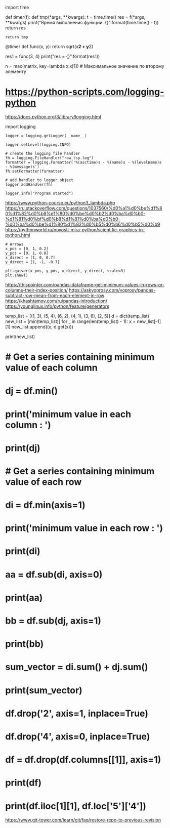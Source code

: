 
import time

def timer(f):
    def tmp(*args, **kwargs):
        t = time.time()
        res = f(*args, **kwargs)
        print("Время выполнения функции: {}".format(time.time() - t))
        return res

    return tmp


@timer
def func(x, y):
    return sqrt(x**2 + y**2)
  
res1 = func(3, 4)
print("res = {}".format(res1))


n = max(matrix, key=lambda x:x[1]) # Максимальное значение по второму элементу

# https://python-scripts.com/logging-python
https://docs.python.org/3/library/logging.html
 
import logging

    logger = logging.getLogger(__name__)

    logger.setLevel(logging.INFO)

    # create the logging file handler
    fh = logging.FileHandler("raw_tsp.log")
    formatter = logging.Formatter('%(asctime)s - %(name)s - %(levelname)s - %(message)s')
    fh.setFormatter(formatter)

    # add handler to logger object
    logger.addHandler(fh)

    logger.info("Program started")

https://www.python-course.eu/python3_lambda.php
https://ru.stackoverflow.com/questions/1037560/%d0%a1%d0%be%d1%80%d1%82%d0%b8%d1%80%d0%be%d0%b2%d0%ba%d0%b0-%d1%81%d0%bf%d0%b8%d1%81%d0%ba%d0%b0-%d0%ba%d0%be%d1%80%d1%82%d0%b5%d0%b6%d0%b5%d0%b9
https://pythonworld.ru/novosti-mira-python/scientific-graphics-in-python.html

    # Arrows
    x_pos = [0, 1, 0.2]
    y_pos = [0, 1, 0.8]
    x_direct = [1, 0, 0.7]
    y_direct = [1, -1, -0.7]

    plt.quiver(x_pos, y_pos, x_direct, y_direct, scale=3)
    plt.show()

https://thispointer.com/pandas-dataframe-get-minimum-values-in-rows-or-columns-their-index-position/
https://askvoprosy.com/voprosy/pandas-subtract-row-mean-from-each-element-in-row
https://khashtamov.com/ru/pandas-introduction/
https://younglinux.info/python/feature/generators

temp_list = [(1, 3), (5, 4), (6, 2), (4, 1), (3, 6), (2, 5)]
d = dict(temp_list)
new_list = [min(temp_list)]
for _ in range(len(temp_list) - 1):
    x = new_list[-1][1]
    new_list.append((x, d.get(x)))

print(new_list)


# # Get a series containing minimum value of each column
# dj = df.min()
#
# print('minimum value in each column : ')
# print(dj)
#
# # Get a series containing minimum value of each row
# di = df.min(axis=1)
#
# print('minimum value in each row : ')
# print(di)

# aa = df.sub(di, axis=0)
# print(aa)

# bb = df.sub(dj, axis=1)
# print(bb)
#
# sum_vector = di.sum() + dj.sum()
# print(sum_vector)
#
# df.drop('2', axis=1, inplace=True)
# df.drop('4', axis=0, inplace=True)
# df = df.drop(df.columns[[1]], axis=1)
# print(df)
# print(df.iloc[1][1], df.loc['5']['4'])

https://www.git-tower.com/learn/git/faq/restore-repo-to-previous-revision


